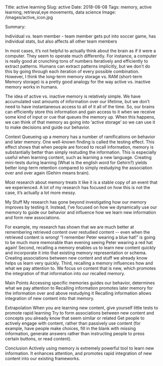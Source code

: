 Title: active learning
Slug: active
Date: 2018-08-08
Tags: memory, active learning, retrieval,eye movements, data science
Image: /images/active_icon.jpg

Summary:

Individual vs. team member - team member gets put into soccer game, has individual stats, but also affects all other team members

In most cases, it’s not helpful to actually think about the brain as if it were a computer. They seem to operate much differently. For instance, a computer is really good at crunching tons of numbers iteratively and efficiently to extract patterns. Humans can extract patterns implicitly, but we don’t do this by going through each iteration of every possible combination. However, I think the long-term memory storage vs. RAM (short-term Memory storage) is a pretty good analogy for the way active vs. inactive memory works in humans.

The idea of active vs. inactive memory is relatively simple. We have accumulated vast amounts of information over our lifetime, but we don’t need to have instantaneous access to all of it all of the time. So, our brains can efficiently store this information and gain access to it when we receive some kind of input or cue that queues the memory up. When this happens, we can think of that memory as going into ‘active storage’ so we can use it to make decisions and guide our behavior.


Context
Queueing up a memory has a number of ramifications on behavior and later memory. One well-known finding is called the testing effect. This effect shows that when people are forced to recall information, memory is substantially better than simply restuding the information. This is especially useful when learning content, such as learning a new language. Creating mini-tests during learning (What is the english word for Gehirn?) yields better long-term retention compared to simply restudying the association over and over again (Gehirn means brain).

Most research about memory treats it like it is a stable copy of an event that we experienced. A lot of my research has focused on how this is not the case, it’s actually a lot more messy.


My Stuff
My research has gone beyond investigating how our memory improves by testing it. Instead, I’ve focused on how we dynamically use our memory to guide our behavior and influence how we learn new information and form new associations.

For example, my research has shown that we are much better at remembering retrieved content over restudied content -- even when the retrieved content is wrong! “I remember Peter wearing a blue hat!” is going to be much more memorable than evening seeing Peter wearing a red hat again! Second, recalling a memory enables us to learn new content quickly and incorporate it into that existing memory representation or schema. Creating associations between new content and stuff we already know helps us learn very quickly. Third, recalling a memory influences how and what we pay attention to. We focus on content that is new, which promotes the integration of that information into our recalled memory.

Main Points
Accessing specific memories guides our behavior, determines what we pay attention to
Recalling information promotes later memory for the information over and above restudying it
Recalling information allows integration of new content into that memory.


Extrapolation
When you are learning new content, give yourself little tests to promote rapid learning
Try to form associations between new content and concepts you already know that seem similar or related
Get people to actively engage with content, rather than passively use content (for example, have people make choices, fill in the blank with missing information, generate answers rather than instructing people to press certain buttons, or read content).

Conclusion
Actively using memory is extremely powerful tool to learn new information. It enhances attention, and promotes rapid integration of new content into our existing frameworks.
